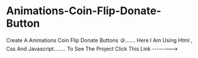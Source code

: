 # Animations-Coin-Flip-Donate-Button
 Create A Animations Coin Flip Donate Buttons 🪙.......
  Here I Am Using Html , Css And Javascript........
 To See The Project Click This Link -------->

